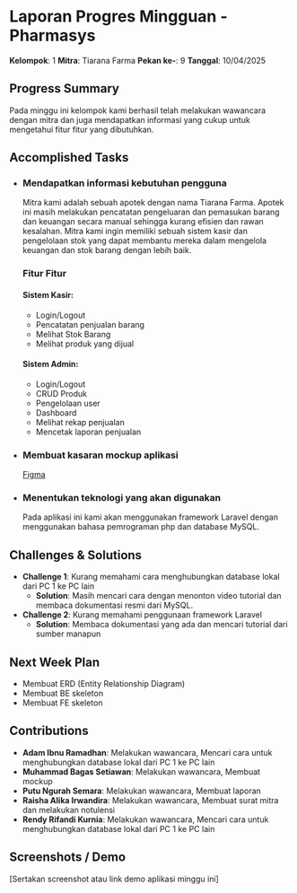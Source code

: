 
# Laporan Progres Mingguan - Pharmasys
**Kelompok**: 1
**Mitra**: Tiarana Farma
**Pekan ke-**: 9
**Tanggal**: 10/04/2025

## Progress Summary
Pada minggu ini kelompok kami berhasil telah melakukan wawancara dengan mitra dan juga mendapatkan informasi yang cukup untuk mengetahui fitur fitur yang dibutuhkan.

## Accomplished Tasks
- ### Mendapatkan informasi kebutuhan pengguna
    Mitra kami adalah sebuah apotek dengan nama Tiarana Farma. Apotek ini masih melakukan pencatatan pengeluaran dan pemasukan barang dan keuangan secara manual sehingga kurang efisien dan rawan kesalahan. Mitra kami ingin memiliki sebuah sistem kasir dan pengelolaan stok yang dapat membantu mereka dalam mengelola keuangan dan stok barang dengan lebih baik.

    ### Fitur Fitur
    #### Sistem Kasir: 
    - Login/Logout
    - Pencatatan penjualan barang
    - Melihat Stok Barang 
    - Melihat produk yang dijual
    #### Sistem Admin:
    - Login/Logout
    - CRUD Produk
    - Pengelolaan user
    - Dashboard
    - Melihat rekap penjualan
    - Mencetak laporan penjualan

- ### Membuat kasaran mockup aplikasi
    [Figma](https://www.figma.com/design/ZyihZ5yfRg9jYSD5IKAyig/Tubes-PROWEB?node-id=0-1&t=heJ1ThWC82oakUj2-1)

- ### Menentukan teknologi yang akan digunakan
    Pada aplikasi ini kami akan menggunakan framework Laravel dengan menggunakan bahasa pemrograman php dan database MySQL.

## Challenges & Solutions
- **Challenge 1**: Kurang memahami cara menghubungkan database lokal dari PC 1 ke PC lain
  - **Solution**: Masih mencari cara dengan menonton video tutorial dan membaca dokumentasi resmi dari MySQL.
- **Challenge 2**: Kurang memahami penggunaan framework Laravel 
  - **Solution**: Membaca dokumentasi yang ada dan mencari tutorial dari sumber manapun

## Next Week Plan
- Membuat ERD (Entity Relationship Diagram)
- Membuat BE skeleton
- Membuat FE skeleton

## Contributions
- **Adam Ibnu Ramadhan**: Melakukan wawancara, Mencari cara untuk menghubungkan database lokal dari PC 1 ke PC lain
- **Muhammad Bagas Setiawan**: Melakukan wawancara, Membuat mockup
- **Putu Ngurah Semara**: Melakukan wawancara, Membuat laporan
- **Raisha Alika Irwandira**: Melakukan wawancara, Membuat surat mitra dan melakukan notulensi
- **Rendy Rifandi Kurnia**: Melakukan wawancara, Mencari cara untuk menghubungkan database lokal dari PC 1 ke PC lain
## Screenshots / Demo
[Sertakan screenshot atau link demo aplikasi minggu ini]